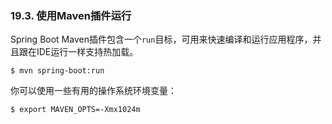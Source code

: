 ### 19.3. 使用Maven插件运行

Spring Boot Maven插件包含一个`run`目标，可用来快速编译和运行应用程序，并且跟在IDE运行一样支持热加载。
```shell
$ mvn spring-boot:run
```
你可以使用一些有用的操作系统环境变量：
```shell
$ export MAVEN_OPTS=-Xmx1024m
```
